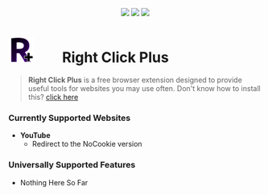 <p align="center">
  <img src="https://img.shields.io/badge/Development_Stage-Beta-lightblue">
  <img src="https://img.shields.io/badge/Current_Version-0.0.52-lightgreen">
  <a href="https://github.com/Newfies/RightClickPlus/archive/refs/heads/main.zip"><img src="https://img.shields.io/badge/Download_Latest-0.0.52-lightgray"></a>
</p>

# <img src="https://github.com/Newfies/RightClickPlus/blob/main/images/Ext/EnabledFavicon.png?raw=true" style="height: 50px; width: 50px; margin-right: 50px;"> Right Click Plus
> **Right Click Plus** is a free browser extension designed to provide useful tools for websites you may use often.
> Don't know how to install this? [click here](how-to-install.mp4)

### Currently Supported Websites
- **YouTube**
  - Redirect to the NoCookie version

### Universally Supported Features
- Nothing Here So Far